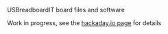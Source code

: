 USBreadboardIT board files and software

Work in progress, see the [hackaday.io page](https://hackaday.io/project/7921-usbreadboardit) for details
